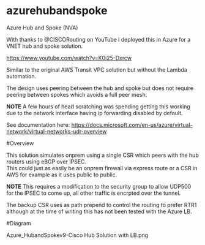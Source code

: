 # azurehubandspoke
Azure Hub and Spoke (NVA)

With thanks to @CISCORouting on YouTube i deployed this in Azure for a VNET hub and spoke solution.  

https://www.youtube.com/watch?v=K0i25-Dxrcw

Similar to the original AWS Transit VPC solution but without the Lambda automation.

The design uses peering between the hub and spoke but does not require peering between spokes which avoids a full peer mesh.

**NOTE** A few hours of head scratching was spending getting this working due to the network interface having ip forwarding disabled by default.

See documentation here: https://docs.microsoft.com/en-us/azure/virtual-network/virtual-networks-udr-overview

#Overview

This solution simulates onprem using a single CSR which peers with the hub routers using eBGP over IPSEC.  
This could just as easily be an onprem firewall via express route or a CSR in AWS for example as it uses public to public.

**NOTE** This requires a modification to the security group to allow UDP500 for the IPSEC to come up, all other traffic is encrpted over the tunnel.

The backup CSR uses as path prepend to control the routing to prefer RTR1 although at the time of writing this has not been tested with the Azure LB.

#Diagram

Azure_HubandSpokev9-Cisco Hub Solution with LB.png
